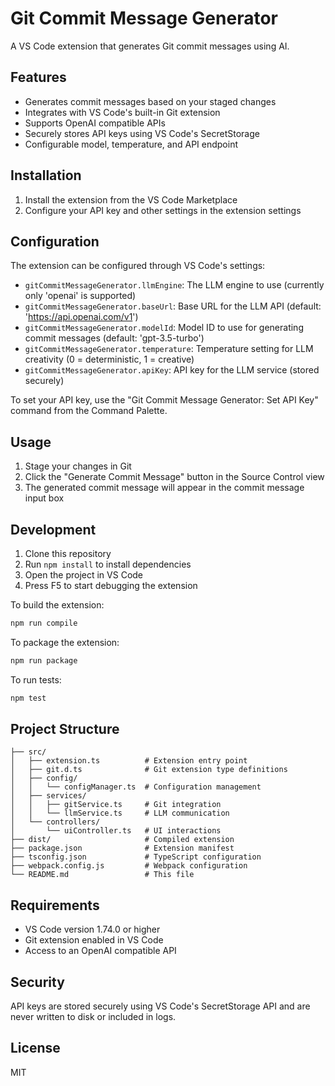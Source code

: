 # Git Commit Message Generator

A VS Code extension that generates Git commit messages using AI.

## Features

- Generates commit messages based on your staged changes
- Integrates with VS Code's built-in Git extension
- Supports OpenAI compatible APIs
- Securely stores API keys using VS Code's SecretStorage
- Configurable model, temperature, and API endpoint

## Installation

1. Install the extension from the VS Code Marketplace
2. Configure your API key and other settings in the extension settings

## Configuration

The extension can be configured through VS Code's settings:

- `gitCommitMessageGenerator.llmEngine`: The LLM engine to use (currently only 'openai' is supported)
- `gitCommitMessageGenerator.baseUrl`: Base URL for the LLM API (default: 'https://api.openai.com/v1')
- `gitCommitMessageGenerator.modelId`: Model ID to use for generating commit messages (default: 'gpt-3.5-turbo')
- `gitCommitMessageGenerator.temperature`: Temperature setting for LLM creativity (0 = deterministic, 1 = creative)
- `gitCommitMessageGenerator.apiKey`: API key for the LLM service (stored securely)

To set your API key, use the "Git Commit Message Generator: Set API Key" command from the Command Palette.

## Usage

1. Stage your changes in Git
2. Click the "Generate Commit Message" button in the Source Control view
3. The generated commit message will appear in the commit message input box

## Development

1. Clone this repository
2. Run `npm install` to install dependencies
3. Open the project in VS Code
4. Press F5 to start debugging the extension

To build the extension:
```bash
npm run compile
```

To package the extension:
```bash
npm run package
```

To run tests:
```bash
npm test
```

## Project Structure

```
├── src/
│   ├── extension.ts          # Extension entry point
│   ├── git.d.ts              # Git extension type definitions
│   ├── config/
│   │   └── configManager.ts  # Configuration management
│   ├── services/
│   │   ├── gitService.ts     # Git integration
│   │   └── llmService.ts     # LLM communication
│   └── controllers/
│       └── uiController.ts   # UI interactions
├── dist/                     # Compiled extension
├── package.json              # Extension manifest
├── tsconfig.json             # TypeScript configuration
├── webpack.config.js         # Webpack configuration
└── README.md                 # This file
```

## Requirements

- VS Code version 1.74.0 or higher
- Git extension enabled in VS Code
- Access to an OpenAI compatible API

## Security

API keys are stored securely using VS Code's SecretStorage API and are never written to disk or included in logs.

## License

MIT